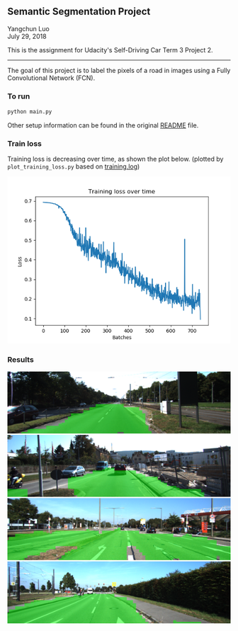 ## Semantic Segmentation Project

Yangchun Luo<br>
July 29, 2018

This is the assignment for Udacity's Self-Driving Car Term 3 Project 2.

---

The goal of this project is to label the pixels of a road in images using a Fully Convolutional Network (FCN).

### To run

```bash
python main.py
```

Other setup information can be found in the original [README](README-orig.md) file.

### Train loss

Training loss is decreasing over time, as shown the plot below. (plotted by `plot_training_loss.py` based on [training.log](training.log))

<img src='./training_loss.png' />

### Results

<img src='./runs/1532892790.3617666/um_000000.png' />

<img src='./runs/1532892790.3617666/um_000010.png' />

<img src='./runs/1532892790.3617666/umm_000020.png' />

<img src='./runs/1532892790.3617666/umm_000040.png' />